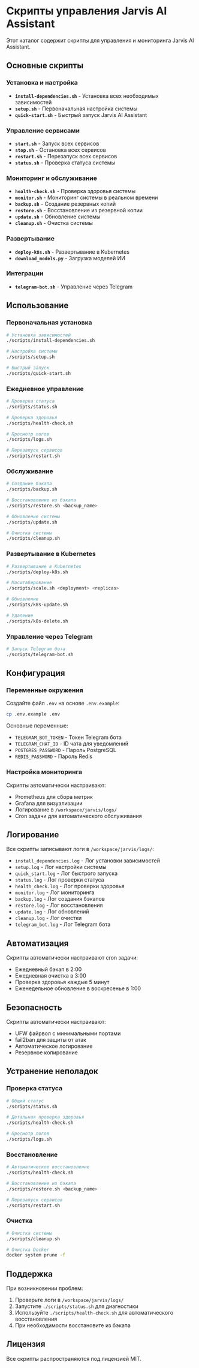 # Скрипты управления Jarvis AI Assistant

Этот каталог содержит скрипты для управления и мониторинга Jarvis AI Assistant.

## Основные скрипты

### Установка и настройка

- **`install-dependencies.sh`** - Установка всех необходимых зависимостей
- **`setup.sh`** - Первоначальная настройка системы
- **`quick-start.sh`** - Быстрый запуск Jarvis AI Assistant

### Управление сервисами

- **`start.sh`** - Запуск всех сервисов
- **`stop.sh`** - Остановка всех сервисов
- **`restart.sh`** - Перезапуск всех сервисов
- **`status.sh`** - Проверка статуса системы

### Мониторинг и обслуживание

- **`health-check.sh`** - Проверка здоровья системы
- **`monitor.sh`** - Мониторинг системы в реальном времени
- **`backup.sh`** - Создание резервных копий
- **`restore.sh`** - Восстановление из резервной копии
- **`update.sh`** - Обновление системы
- **`cleanup.sh`** - Очистка системы

### Развертывание

- **`deploy-k8s.sh`** - Развертывание в Kubernetes
- **`download_models.py`** - Загрузка моделей ИИ

### Интеграции

- **`telegram-bot.sh`** - Управление через Telegram

## Использование

### Первоначальная установка

```bash
# Установка зависимостей
./scripts/install-dependencies.sh

# Настройка системы
./scripts/setup.sh

# Быстрый запуск
./scripts/quick-start.sh
```

### Ежедневное управление

```bash
# Проверка статуса
./scripts/status.sh

# Проверка здоровья
./scripts/health-check.sh

# Просмотр логов
./scripts/logs.sh

# Перезапуск сервисов
./scripts/restart.sh
```

### Обслуживание

```bash
# Создание бэкапа
./scripts/backup.sh

# Восстановление из бэкапа
./scripts/restore.sh <backup_name>

# Обновление системы
./scripts/update.sh

# Очистка системы
./scripts/cleanup.sh
```

### Развертывание в Kubernetes

```bash
# Развертывание в Kubernetes
./scripts/deploy-k8s.sh

# Масштабирование
./scripts/scale.sh <deployment> <replicas>

# Обновление
./scripts/k8s-update.sh

# Удаление
./scripts/k8s-delete.sh
```

### Управление через Telegram

```bash
# Запуск Telegram бота
./scripts/telegram-bot.sh
```

## Конфигурация

### Переменные окружения

Создайте файл `.env` на основе `.env.example`:

```bash
cp .env.example .env
```

Основные переменные:

- `TELEGRAM_BOT_TOKEN` - Токен Telegram бота
- `TELEGRAM_CHAT_ID` - ID чата для уведомлений
- `POSTGRES_PASSWORD` - Пароль PostgreSQL
- `REDIS_PASSWORD` - Пароль Redis

### Настройка мониторинга

Скрипты автоматически настраивают:

- Prometheus для сбора метрик
- Grafana для визуализации
- Логирование в `/workspace/jarvis/logs/`
- Cron задачи для автоматического обслуживания

## Логирование

Все скрипты записывают логи в `/workspace/jarvis/logs/`:

- `install_dependencies.log` - Лог установки зависимостей
- `setup.log` - Лог настройки системы
- `quick_start.log` - Лог быстрого запуска
- `status.log` - Лог проверки статуса
- `health_check.log` - Лог проверки здоровья
- `monitor.log` - Лог мониторинга
- `backup.log` - Лог создания бэкапов
- `restore.log` - Лог восстановления
- `update.log` - Лог обновлений
- `cleanup.log` - Лог очистки
- `telegram_bot.log` - Лог Telegram бота

## Автоматизация

Скрипты автоматически настраивают cron задачи:

- Ежедневный бэкап в 2:00
- Ежедневная очистка в 3:00
- Проверка здоровья каждые 5 минут
- Еженедельное обновление в воскресенье в 1:00

## Безопасность

Скрипты автоматически настраивают:

- UFW файрвол с минимальными портами
- fail2ban для защиты от атак
- Автоматическое логирование
- Резервное копирование

## Устранение неполадок

### Проверка статуса

```bash
# Общий статус
./scripts/status.sh

# Детальная проверка здоровья
./scripts/health-check.sh

# Просмотр логов
./scripts/logs.sh
```

### Восстановление

```bash
# Автоматическое восстановление
./scripts/health-check.sh

# Восстановление из бэкапа
./scripts/restore.sh <backup_name>

# Перезапуск сервисов
./scripts/restart.sh
```

### Очистка

```bash
# Очистка системы
./scripts/cleanup.sh

# Очистка Docker
docker system prune -f
```

## Поддержка

При возникновении проблем:

1. Проверьте логи в `/workspace/jarvis/logs/`
2. Запустите `./scripts/status.sh` для диагностики
3. Используйте `./scripts/health-check.sh` для автоматического восстановления
4. При необходимости восстановите из бэкапа

## Лицензия

Все скрипты распространяются под лицензией MIT.